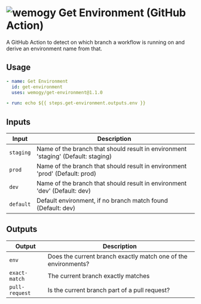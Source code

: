 # ![wemogy](https://wemogyimages.blob.core.windows.net/logos/wemogy-github-tiny.png) Get Environment (GitHub Action)

A GitHub Action to detect on which branch a workflow is running on and derive an environment name from that.

## Usage

```yaml
- name: Get Environment
  id: get-environment
  uses: wemogy/get-environment@1.1.0

- run: echo ${{ steps.get-environment.outputs.env }}
```

## Inputs

| Input     | Description                                                                       |
| --------- | --------------------------------------------------------------------------------- |
| `staging` | Name of the branch that should result in environment 'staging' (Default: staging) |
| `prod`    | Name of the branch that should result in environment 'prod' (Default: prod)       |
| `dev`     | Name of the branch that should result in environment 'dev' (Default: dev)         |
| `default` | Default environment, if no branch match found (Default: dev)                      |

## Outputs

| Output         | Description                                                    |
| -------------- | -------------------------------------------------------------- |
| `env`          | Does the current branch exactly match one of the environments? |
| `exact-match`  | The current branch exactly matches                             |
| `pull-request` | Is the current branch part of a pull request?                  |
